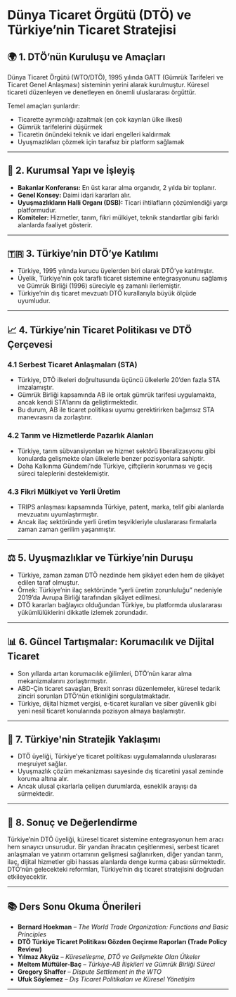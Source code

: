 # Dünya Ticaret Örgütü (DTÖ) ve Türkiye’nin Ticaret Stratejisi

## 🌍 1. DTÖ’nün Kuruluşu ve Amaçları

Dünya Ticaret Örgütü (WTO/DTÖ), 1995 yılında GATT (Gümrük Tarifeleri ve Ticaret Genel Anlaşması) sisteminin yerini alarak kurulmuştur. Küresel ticareti düzenleyen ve denetleyen en önemli uluslararası örgüttür.

Temel amaçları şunlardır:

- Ticarette ayrımcılığı azaltmak (en çok kayrılan ülke ilkesi)
- Gümrük tarifelerini düşürmek
- Ticaretin önündeki teknik ve idari engelleri kaldırmak
- Uyuşmazlıkları çözmek için tarafsız bir platform sağlamak

---

## 🔧 2. Kurumsal Yapı ve İşleyiş

- **Bakanlar Konferansı:** En üst karar alma organıdır, 2 yılda bir toplanır.
- **Genel Konsey:** Daimi idari kararları alır.
- **Uyuşmazlıkların Halli Organı (DSB):** Ticari ihtilafların çözümlendiği yargı platformudur.
- **Komiteler:** Hizmetler, tarım, fikri mülkiyet, teknik standartlar gibi farklı alanlarda faaliyet gösterir.

---

## 🇹🇷 3. Türkiye’nin DTÖ’ye Katılımı

- Türkiye, 1995 yılında kurucu üyelerden biri olarak DTÖ’ye katılmıştır.
- Üyelik, Türkiye'nin çok taraflı ticaret sistemine entegrasyonunu sağlamış ve Gümrük Birliği (1996) süreciyle eş zamanlı ilerlemiştir.
- Türkiye’nin dış ticaret mevzuatı DTÖ kurallarıyla büyük ölçüde uyumludur.

---

## 📈 4. Türkiye’nin Ticaret Politikası ve DTÖ Çerçevesi

### 4.1 Serbest Ticaret Anlaşmaları (STA)

- Türkiye, DTÖ ilkeleri doğrultusunda üçüncü ülkelerle 20’den fazla STA imzalamıştır.
- Gümrük Birliği kapsamında AB ile ortak gümrük tarifesi uygulamakta, ancak kendi STA’larını da geliştirmektedir.
- Bu durum, AB ile ticaret politikası uyumu gerektirirken bağımsız STA manevrasını da zorlaştırır.

### 4.2 Tarım ve Hizmetlerde Pazarlık Alanları

- Türkiye, tarım sübvansiyonları ve hizmet sektörü liberalizasyonu gibi konularda gelişmekte olan ülkelerle benzer pozisyonlara sahiptir.
- Doha Kalkınma Gündemi’nde Türkiye, çiftçilerin korunması ve geçiş süreci taleplerini desteklemiştir.

### 4.3 Fikri Mülkiyet ve Yerli Üretim

- TRIPS anlaşması kapsamında Türkiye, patent, marka, telif gibi alanlarda mevzuatını uyumlaştırmıştır.
- Ancak ilaç sektöründe yerli üretim teşvikleriyle uluslararası firmalarla zaman zaman gerilim yaşanmıştır.

---

## ⚖️ 5. Uyuşmazlıklar ve Türkiye’nin Duruşu

- Türkiye, zaman zaman DTÖ nezdinde hem şikâyet eden hem de şikâyet edilen taraf olmuştur.
- Örnek: Türkiye’nin ilaç sektöründe “yerli üretim zorunluluğu” nedeniyle 2019’da Avrupa Birliği tarafından şikâyet edilmesi.
- DTÖ kararları bağlayıcı olduğundan Türkiye, bu platformda uluslararası yükümlülüklerini dikkatle izlemek zorundadır.

---

## 📊 6. Güncel Tartışmalar: Korumacılık ve Dijital Ticaret

- Son yıllarda artan korumacılık eğilimleri, DTÖ’nün karar alma mekanizmalarını zorlaştırmıştır.
- ABD-Çin ticaret savaşları, Brexit sonrası düzenlemeler, küresel tedarik zinciri sorunları DTÖ’nün etkinliğini sorgulatmaktadır.
- Türkiye, dijital hizmet vergisi, e-ticaret kuralları ve siber güvenlik gibi yeni nesil ticaret konularında pozisyon almaya başlamıştır.

---

## 🔄 7. Türkiye'nin Stratejik Yaklaşımı

- DTÖ üyeliği, Türkiye’ye ticaret politikası uygulamalarında uluslararası meşruiyet sağlar.
- Uyuşmazlık çözüm mekanizması sayesinde dış ticaretini yasal zeminde koruma altına alır.
- Ancak ulusal çıkarlarla çelişen durumlarda, esneklik arayışı da sürmektedir.

---

## 📌 8. Sonuç ve Değerlendirme

Türkiye’nin DTÖ üyeliği, küresel ticaret sistemine entegrasyonun hem aracı hem sınayıcı unsurudur. Bir yandan ihracatın çeşitlenmesi, serbest ticaret anlaşmaları ve yatırım ortamının gelişmesi sağlanırken, diğer yandan tarım, ilaç, dijital hizmetler gibi hassas alanlarda denge kurma çabası sürmektedir. DTÖ’nün gelecekteki reformları, Türkiye’nin dış ticaret stratejisini doğrudan etkileyecektir.

---

## 📚 Ders Sonu Okuma Önerileri

- **Bernard Hoekman** – _The World Trade Organization: Functions and Basic Principles_
- **DTÖ Türkiye Ticaret Politikası Gözden Geçirme Raporları (Trade Policy Review)**
- **Yılmaz Akyüz** – _Küreselleşme, DTÖ ve Gelişmekte Olan Ülkeler_
- **Meltem Müftüler-Baç** – _Türkiye-AB İlişkileri ve Gümrük Birliği Süreci_
- **Gregory Shaffer** – _Dispute Settlement in the WTO_
- **Ufuk Söylemez** – _Dış Ticaret Politikaları ve Küresel Yönetişim_

---
